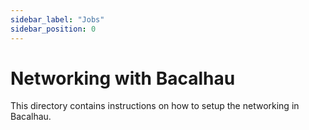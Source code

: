 ```yaml
---
sidebar_label: "Jobs"
sidebar_position: 0
---
```

# Networking with Bacalhau

This directory contains instructions on how to setup the networking in Bacalhau.


